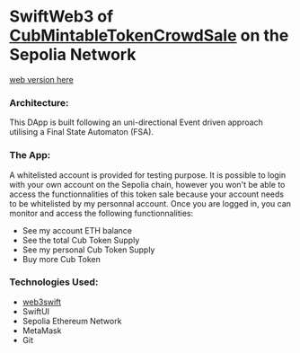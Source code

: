 # SwiftWeb3 of [CubMintableTokenCrowdSale](https://github.com/Cublax/MintableTokenCrowdSale) on the Sepolia Network

[web version here](https://cublax.github.io/MintableTokenCrowdSale/)

### Architecture:
This DApp is built following an uni-directional Event driven approach utilising a Final State Automaton (FSA).

### The App:
A whitelisted account is provided for testing purpose.
It is possible to login with your own account on the Sepolia chain, however you won't be able to access the functionnalities of this token sale because your account needs to be whitelisted by my personnal account.
Once you are logged in, you can monitor and access the following functionnalities:
* See my account ETH balance
* See the total Cub Token Supply
* See my personal Cub Token Supply
* Buy more Cub Token

### Technologies Used:
* [web3swift](https://github.com/skywinder/web3swift)
* SwiftUI
* Sepolia Ethereum Network
* MetaMask
* Git
